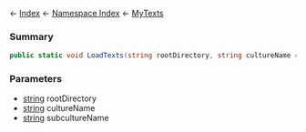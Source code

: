 ← [Index](Api-Index) ← [Namespace Index](Namespace-Index) ← [MyTexts](VRage.MyTexts)

### Summary

```csharp
public static void LoadTexts(string rootDirectory, string cultureName = null, string subcultureName = null)
```

### Parameters

* [string](https://docs.microsoft.com/en-us/dotnet/api/System.String?view=netframework-4.6) rootDirectory
* [string](https://docs.microsoft.com/en-us/dotnet/api/System.String?view=netframework-4.6) cultureName
* [string](https://docs.microsoft.com/en-us/dotnet/api/System.String?view=netframework-4.6) subcultureName
